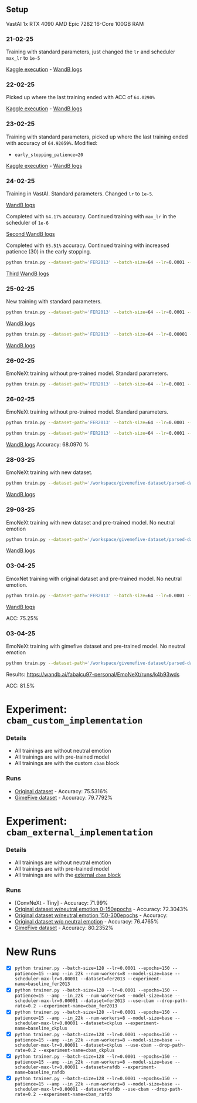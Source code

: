 ## Setup
VastAI
  1x RTX 4090
  AMD Epic 7282 16-Core
  100GB RAM


### 21-02-25 
Training with standard parameters, just changed the `lr` and scheduler `max_lr` to `1e-5`

[Kaggle execution](https://www.kaggle.com/code/fabalcu97/notebook7a361dbffe/log?scriptVersionId=223739654) - 
[WandB logs](https://wandb.ai/fabalcu97-personal/EmoNeXt/runs/2lgpzu6t)

### 22-02-25
Picked up where the last training ended with ACC of `64.0290%`

[Kaggle execution](https://www.kaggle.com/code/fabalcu97/notebook7a361dbffe/log?scriptVersionId=223834882) - 
[WandB logs](https://wandb.ai/fabalcu97-personal/EmoNeXt/runs/yp5ibufd)


### 23-02-25
Training with standard parameters, picked up where the last training ended with accuracy of `64.92059%`.
Modified:
* `early_stopping_patience=20`


[Kaggle execution](https://www.kaggle.com/code/fabalcu97/notebook7a361dbffe?scriptVersionId=224148651) -
[WandB logs](https://wandb.ai/fabalcu97-personal/EmoNeXt/runs/rd964rs7)


### 24-02-25
Training in VastAI. Standard parameters. Changed `lr` to `1e-5`.

[WandB logs](https://wandb.ai/fabalcu97-personal/EmoNeXt/runs/bik59ns6)

Completed with `64.17%` accuracy. Continued training with `max_lr` in the scheduler of `1e-6`

[Second WandB logs](https://wandb.ai/fabalcu97-personal/EmoNeXt/runs/pyyxay0n)

Completed with `65.51%` accuracy. Continued training with increased patience (30) in the early stopping.

```bash
python train.py --dataset-path='FER2013' --batch-size=64 --lr=0.0001 --epochs=300 --amp --in_22k --num-workers=8 --model-size='tiny' --checkpoint /workspace/EmoNeXt/out/latest/second_checkpoint.pt --patience=30
```

[Third WandB logs](https://wandb.ai/fabalcu97-personal/EmoNeXt/runs/psw83gix)

### 25-02-25
New training with standard parameters.

```bash
python train.py --dataset-path='FER2013' --batch-size=64 --lr=0.0001 --epochs=300 --amp --in_22k --num-workers=8 --model-size='tiny' --checkpoint /workspace/EmoNeXt/out/latest/second_checkpoint.pt --patience=50
```

[WandB logs](https://wandb.ai/fabalcu97-personal/EmoNeXt/runs/3wi3del2)

```bash
python train.py --dataset-path='FER2013' --batch-size=64 --lr=0.00001 --scheduler-max-lr=0.00001 --epochs=150 --amp --in_22k --num-workers=8 --model-size='tiny' --patience=30
```
[WandB logs](https://wandb.ai/fabalcu97-personal/EmoNeXt/runs/ysj776ra)

### 26-02-25
EmoNeXt training without pre-trained model. Standard parameters.
```bash
python train.py --dataset-path='FER2013' --batch-size=64 --lr=0.0001 --scheduler-max-lr=0.00001 --epochs=150 --amp --num-workers=8 --model-size='tiny' --patience=30 --checkpoint /workspace/EmoNeXt/out/latest/first_checkpoint_63_81.pt
```

### 26-02-25
EmoNeXt training without pre-trained model. Standard parameters.

```bash
python train.py --dataset-path='FER2013' --batch-size=64 --lr=0.0001 --scheduler-max-lr=0.00001 --epochs=150 --amp --num-workers=8 --model-size='tiny' --patience=30 --checkpoint=/workspace/EmoNeXt/out/latest/second_checkpoint_66_73.pt

python train.py --dataset-path='FER2013' --batch-size=64 --lr=0.0001 --scheduler-max-lr=0.00001 --epochs=150 --amp --num-workers=8 --model-size='tiny' --patience=30 --checkpoint=/workspace/EmoNeXt/out/latest/first_checkpoint_63_81.pt
```

[WandB logs](https://wandb.ai/fabalcu97-personal/EmoNeXt/runs/0w0bz95l)
Accuracy: 68.0970 %

### 28-03-25
EmoNeXt training with new dataset.
```bash
python train.py --dataset-path='/workspace/givemefive-dataset/parsed-dataset' --batch-size=64 --lr=0.0001 --scheduler-max-lr=0.00001 --epochs=150 --amp --num-workers=8 --model-size='tiny' --patience=30
```

[WandB logs](https://wandb.ai/fabalcu97-personal/EmoNeXt/runs/ccjeevk1)

### 29-03-25
EmoNeXt training with new dataset and pre-trained model. No neutral emotion

```bash
python train.py --dataset-path='/workspace/givemefive-dataset/parsed-dataset' --batch-size=64 --lr=0.0001 --epochs=150 --amp --in_22k --num-workers=8 --model-size='tiny' --patience=30 --experiment-name='givemefive-dataset'
```
[WandB logs](https://wandb.ai/fabalcu97-personal/EmoNeXt/runs/z2outr71)

### 03-04-25
EmoxNet training with original dataset and pre-trained model. No neutral emotion.

```bash
python train.py --dataset-path='FER2013' --batch-size=64 --lr=0.0001 --epochs=150 --amp --in_22k --num-workers=8 --model-size='tiny' --patience=30 --experiment-name='FER2013_no_neutral'
```
[WandB logs](https://wandb.ai/fabalcu97-personal/EmoNeXt/runs/mdk4k69z)

ACC: 75.25%

### 03-04-25
EmoNeXt training with gimefive dataset and pre-trained model. No neutral emotion

```bash
python train.py --dataset-path='/workspace/givemefive-dataset/parsed-dataset' --batch-size=64 --lr=0.0001 --epochs=150 --amp --in_22k --num-workers=8 --model-size='tiny' --patience=30 --experiment-name='givemefive-dataset'
```
Results: https://wandb.ai/fabalcu97-personal/EmoNeXt/runs/k4b93wds

ACC: 81.5%

# Experiment: `cbam_custom_implementation`
### Details
- All trainings are without neutral emotion
- All trainings are with pre-trained model
- All trainings are with the custom `cbam` block

### Runs
- [Original dataset](https://wandb.ai/fabalcu97-personal/EmoNeXt/runs/ya4txb7g) - Accuracy: 75.5316%
- [GimeFive dataset](https://wandb.ai/fabalcu97-personal/EmoNeXt/runs/o9mkmp79) - Accuracy: 79.7792%

# Experiment: `cbam_external_implementation`
### Details
- All trainings are without neutral emotion
- All trainings are with pre-trained model
- All trainings are with the [external `cbam` block](https://github.com/xmu-xiaoma666/External-Attention-pytorch)

### Runs
- [ConvNeXt - Tiny] - Accuracy: 71.99%
- [Original dataset w/neutral emotion 0-150epochs](https://wandb.ai/fabalcu97-personal/EmoNeXt/runs/wytzhslv) - Accuracy: 72.3043%
- [Original dataset w/neutral emotion 150-300epochs]() - Accuracy: 
- [Original dataset w/o neutral emotion](https://wandb.ai/fabalcu97-personal/EmoNeXt/runs/hdk4q7zg) - Accuracy: 76.4765%
- [GimeFive dataset](https://wandb.ai/fabalcu97-personal/EmoNeXt/runs/7h9tt9o9) - Accuracy: 80.2352%



# New Runs

- [x] `python trainer.py --batch-size=128 --lr=0.0001 --epochs=150 --patience=15 --amp --in_22k --num-workers=8 --model-size=base --scheduler-max-lr=0.00001 --dataset=fer2013 --experiment-name=baseline_fer2013`
- [x] `python trainer.py --batch-size=128 --lr=0.0001 --epochs=150 --patience=15 --amp --in_22k --num-workers=8 --model-size=base --scheduler-max-lr=0.00001 --dataset=fer2013 --use-cbam --drop-path-rate=0.2 --experiment-name=cbam_fer2013`
- [x] `python trainer.py --batch-size=128 --lr=0.0001 --epochs=150 --patience=15 --amp --in_22k --num-workers=8 --model-size=base --scheduler-max-lr=0.00001 --dataset=ckplus --experiment-name=baseline_ckplus`
- [x] `python trainer.py --batch-size=128 --lr=0.0001 --epochs=150 --patience=15 --amp --in_22k --num-workers=8 --model-size=base --scheduler-max-lr=0.00001 --dataset=ckplus --use-cbam --drop-path-rate=0.2 --experiment-name=cbam_ckplus`
- [x] `python trainer.py --batch-size=128 --lr=0.0001 --epochs=150 --patience=15 --amp --in_22k --num-workers=8 --model-size=base --scheduler-max-lr=0.00001 --dataset=rafdb --experiment-name=baseline_rafdb`
- [x] `python trainer.py --batch-size=128 --lr=0.0001 --epochs=150 --patience=15 --amp --in_22k --num-workers=8 --model-size=base --scheduler-max-lr=0.00001 --dataset=rafdb --use-cbam --drop-path-rate=0.2 --experiment-name=cbam_rafdb`
